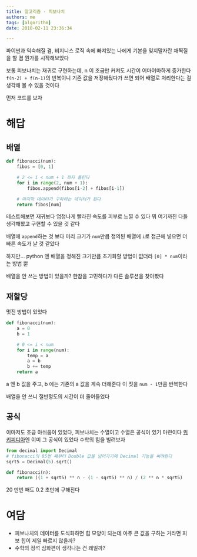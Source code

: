 ```yaml
---
title: 알고리즘 - 피보나치
authors: me
tags: [algorithm]
date: 2018-02-11 23:36:34

---
```


파이썬과 익숙해질 겸, 비지니스 로직 속에 빠져있는 나에게 기본을 잊지말자란 채찍질을 할 겸 뭔가를 시작해보았다

보통 피보나치는 재귀로 구현하는데, n 이 조금만 커져도 시간이 어마어마하게 증가한다
`f(n-2) + f(n-1)`의 반복이니 기존 값을 저장해뒀다가 쓰면 되어 배열로 처리한다는 걸 생각해 볼 수 있을 것이다

먼저 코드를 보자

# 해답

## 배열

```python title="fibonacci.py"
def fibonacci(num):
    fibos = [0, 1]

    # 2 <= i < num + 1 까지 돌린다
    for i in range(2, num + 1):
        fibos.append(fibos[i-2] + fibos[i-1])

    # 마지막 데이터가 구하려는 데이터가 된다
    return fibos[num]
```

테스트해보면 재귀보다 엄청나게 빨라진 속도를 피부로 느낄 수 있다
뭐 여기까진 다들 생각해봤고 구현할 수 있을 것 같다

배열에 `append`하는 것 보다 미리 크기가 `num`만큼 정의된 배열에 `i`로 접근해 넣으면 더 빠른 속도가 날 것 같았다

하지만... python 엔 배열을 정해진 크기만큼 초기화할 방법이 없더라
`[0] * num`이라는 방법 뿐

배열을 안 쓰는 방법이 있을까? 한참을 고민하다가 다른 솔루션을 찾아봤다

## 재할당

멋진 방법이 있었다

```python title="fibonacci.py"
def fibonacci(num):
    a = 0
    b = 1

    # 0 <= i < num
    for i in range(num):
        temp = a
        a = b
        b += temp
    return a
```

a 엔 b 값을 주고, b 에는 기존의 a 값을 계속 더해준다
이 짓을 `num - 1`만큼 반복한다

배열을 안 쓰니 절반정도의 시간이 더 줄어들었다

## 공식

이마저도 조금 아쉬움이 있었다, 피보나치는 수열이고 수열은 공식이 있기 마련이다
[위키피디아](https://en.wikipedia.org/wiki/Fibonacci_number)엔 이미 그 공식이 있었다
수학의 힘을 빌려보자

```python title="fibonacci.py"
from decimal import Decimal
# fibonacci의 85번 째부터 Double 값을 넘어가기에 Decimal 기능을 써야한다
sqrt5 = Decimal(5).sqrt()

def fibonacci(n):
    return ((1 + sqrt5) ** n - (1 - sqrt5) ** n) / (2 ** n * sqrt5)
```

20 만번 째도 0.2 초만에 구해진다

# 여담

- 피보나치의 데이터를 도식화하면 힙 모양이 되는데 아주 큰 값을 구하는 거라면 피보 힙이 제일 빠르지 않을까?
- 수학의 정석 심화편이 생각나는 건 왜일까?
